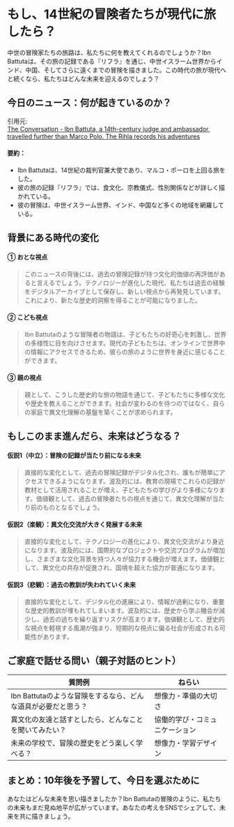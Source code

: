 # もし、14世紀の冒険者たちが現代に旅したら？

中世の冒険家たちの旅路は、私たちに何を教えてくれるのでしょうか？Ibn Battutaは、その旅の記録である『リフラ』を通じ、中世イスラーム世界からインド、中国、そしてさらに遠くまでの冒険を描きました。この時代の旅が現代へと続くなら、私たちはどんな未来を迎えるのでしょう？

## 今日のニュース：何が起きているのか？
引用元:  
[The Conversation - Ibn Battuta, a 14th-century judge and ambassador, travelled further than Marco Polo. The Rihla records his adventures](https://theconversation.com/ibn-battuta-a-14th-century-judge-and-ambassador-travelled-further-than-marco-polo-the-rihla-records-his-adventures-246148)

#### 要約：
- Ibn Battutaは、14世紀の裁判官兼大使であり、マルコ・ポーロを上回る旅をした。
- 彼の旅の記録『リフラ』では、食文化、宗教儀式、性別関係などが詳しく描かれている。
- 彼の冒険は、中世イスラーム世界、インド、中国など多くの地域を網羅している。

## 背景にある時代の変化

#### ① おとな視点
> このニュースの背後には、過去の冒険記録が持つ文化的価値の再評価があると言えるでしょう。テクノロジーが進化した現代、私たちは過去の経験をデジタルアーカイブとして保存し、新しい視点から再発見しています。これにより、新たな歴史的洞察を得ることが可能になりました。

#### ② こども視点
> Ibn Battutaのような冒険者の物語は、子どもたちの好奇心を刺激し、世界の多様性に目を向けさせます。現代の子どもたちは、オンラインで世界中の情報にアクセスできるため、彼らの旅のように世界を身近に感じることができます。

#### ③ 親の視点
> 親として、こうした歴史的な旅の物語を通じて、子どもたちに多様な文化や歴史を教えることができます。社会が変わるのを待つのではなく、自らの家庭で異文化理解の基盤を築くことが求められます。

## もしこのまま進んだら、未来はどうなる？

#### 仮説1（中立）：冒険の記録が当たり前になる未来
> 直接的な変化として、過去の冒険記録がデジタル化され、誰もが簡単にアクセスできるようになります。波及的には、教育の現場でこれらの記録が教材として活用されることが増え、子どもたちの学びがより多様になります。価値観として、過去の冒険者たちの視点を通じて、異文化理解が当たり前のものとなるでしょう。

#### 仮説2（楽観）：異文化交流が大きく発展する未来
> 直接的な変化として、テクノロジーの進化により、異文化交流がより身近になります。波及的には、国際的なプロジェクトや交流プログラムが増加し、さまざまな文化背景を持つ人々が協力する機会が増えます。価値観として、異文化の共存が促進され、国境を超えた協力が普通になります。

#### 仮説3（悲観）：過去の教訓が失われていく未来
> 直接的な変化として、デジタル化の進展により、情報が過剰になり、重要な歴史的教訓が埋もれてしまいます。波及的には、歴史から学ぶ機会が減少し、過去の過ちを繰り返すリスクが高まります。価値観として、歴史的な視点を軽視する風潮が強まり、短期的な視点に偏る社会が形成される可能性があります。

## ご家庭で話せる問い（親子対話のヒント）

| 質問例                                   | ねらい               |
|----------------------------------------|------------------|
| Ibn Battutaのような冒険をするなら、どんな道具が必要だと思う？ | 想像力・準備の大切さ     |
| 異文化の友達と話すとしたら、どんなことを聞いてみたい？          | 協働的学び・コミュニケーション |
| 未来の学校で、冒険の歴史をどう楽しく学べる？               | 想像力・学習デザイン     |

## まとめ：10年後を予習して、今日を選ぶために
あなたはどんな未来を思い描きましたか？Ibn Battutaの冒険のように、私たちの未来もまだ見ぬ地平が広がっています。あなたの考えをSNSでシェアして、未来を共に描きましょう。